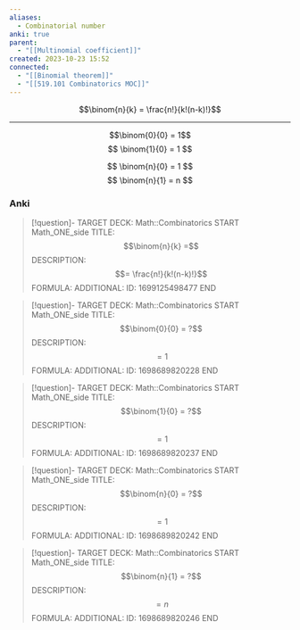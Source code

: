 ```yaml
---
aliases:
  - Combinatorial number
anki: true
parent:
  - "[[Multinomial coefficient]]"
created: 2023-10-23 15:52
connected:
  - "[[Binomial theorem]]"
  - "[[519.101 Combinatorics MOC]]"
---
```


$$\binom{n}{k} = \frac{n!}{k!(n-k)!}$$

---
$$\binom{0}{0} = 1$$
$$
\binom{1}{0} = 1
$$

$$
\binom{n}{0} = 1
$$
$$
\binom{n}{1} = n
$$

### Anki
> [!question]-
TARGET DECK: Math::Combinatorics
START
Math_ONE_side
TITLE: $$\binom{n}{k} =$$
DESCRIPTION: $$= \frac{n!}{k!(n-k)!}$$
FORMULA: 
ADDITIONAL:
ID: 1699125498477
END

> [!question]-
TARGET DECK: Math::Combinatorics
START
Math_ONE_side
TITLE: $$\binom{0}{0} = ?$$
DESCRIPTION: $$ = 1$$
FORMULA: 
ADDITIONAL:
ID: 1698689820228
END

> [!question]-
TARGET DECK: Math::Combinatorics
START
Math_ONE_side
TITLE: $$\binom{1}{0} = ?$$
DESCRIPTION: $$ = 1$$
FORMULA: 
ADDITIONAL:
ID: 1698689820237
END


> [!question]-
TARGET DECK: Math::Combinatorics
START
Math_ONE_side
TITLE: $$\binom{n}{0} = ?$$
DESCRIPTION: $$ = 1$$
FORMULA: 
ADDITIONAL:
ID: 1698689820242
END

> [!question]-
TARGET DECK: Math::Combinatorics
START
Math_ONE_side
TITLE: $$\binom{n}{1} = ?$$
DESCRIPTION: $$ = n$$
FORMULA: 
ADDITIONAL:
ID: 1698689820246
END